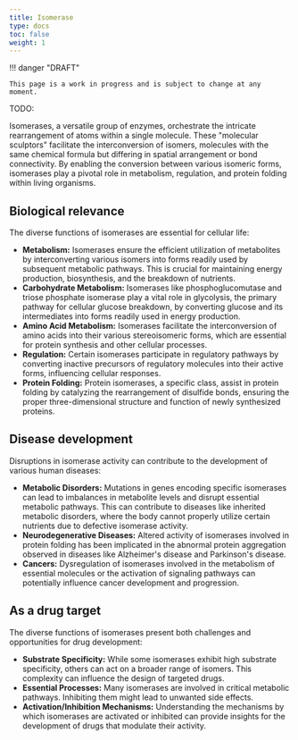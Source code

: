 ```yaml
---
title: Isomerase
type: docs
toc: false
weight: 1
---
```


!!! danger "DRAFT"

    This page is a work in progress and is subject to change at any moment.

TODO:

Isomerases, a versatile group of enzymes, orchestrate the intricate rearrangement of atoms within a single molecule. These "molecular sculptors" facilitate the interconversion of isomers, molecules with the same chemical formula but differing in spatial arrangement or bond connectivity. By enabling the conversion between various isomeric forms, isomerases play a pivotal role in metabolism, regulation, and protein folding within living organisms.

## Biological relevance

The diverse functions of isomerases are essential for cellular life:

-   **Metabolism:** Isomerases ensure the efficient utilization of metabolites by interconverting various isomers into forms readily used by subsequent metabolic pathways. This is crucial for maintaining energy production, biosynthesis, and the breakdown of nutrients.
-   **Carbohydrate Metabolism:** Isomerases like phosphoglucomutase and triose phosphate isomerase play a vital role in glycolysis, the primary pathway for cellular glucose breakdown, by converting glucose and its intermediates into forms readily used in energy production.
-   **Amino Acid Metabolism:** Isomerases facilitate the interconversion of amino acids into their various stereoisomeric forms, which are essential for protein synthesis and other cellular processes.
-   **Regulation:** Certain isomerases participate in regulatory pathways by converting inactive precursors of regulatory molecules into their active forms, influencing cellular responses.
-   **Protein Folding:** Protein isomerases, a specific class, assist in protein folding by catalyzing the rearrangement of disulfide bonds, ensuring the proper three-dimensional structure and function of newly synthesized proteins.

## Disease development

Disruptions in isomerase activity can contribute to the development of various human diseases:

-   **Metabolic Disorders:** Mutations in genes encoding specific isomerases can lead to imbalances in metabolite levels and disrupt essential metabolic pathways. This can contribute to diseases like inherited metabolic disorders, where the body cannot properly utilize certain nutrients due to defective isomerase activity.
-   **Neurodegenerative Diseases:** Altered activity of isomerases involved in protein folding has been implicated in the abnormal protein aggregation observed in diseases like Alzheimer's disease and Parkinson's disease.
-   **Cancers:** Dysregulation of isomerases involved in the metabolism of essential molecules or the activation of signaling pathways can potentially influence cancer development and progression.

## As a drug target

The diverse functions of isomerases present both challenges and opportunities for drug development:

-   **Substrate Specificity:** While some isomerases exhibit high substrate specificity, others can act on a broader range of isomers. This complexity can influence the design of targeted drugs.
-   **Essential Processes:** Many isomerases are involved in critical metabolic pathways. Inhibiting them might lead to unwanted side effects.
-   **Activation/Inhibition Mechanisms:** Understanding the mechanisms by which isomerases are activated or inhibited can provide insights for the development of drugs that modulate their activity.
